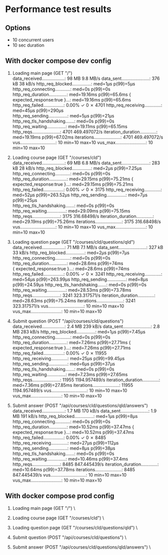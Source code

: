 # Performance test results

## Options

- 10 concurrent users
- 10 sec duration

## With docker compose dev config

1. Loading main page (GET "/") \
     data_received..................: 98 MB  9.8 MB/s
     data_sent......................: 376 kB 38 kB/s
     http_req_blocked...............: med=1µs     p(99)=5µs    
     http_req_connecting............: med=0s      p(99)=0s     
     http_req_duration..............: med=19.16ms p(99)=65.6ms 
       { expected_response:true }...: med=19.16ms p(99)=65.6ms 
     http_req_failed................: 0.00%  ✓ 0          ✗ 4701
     http_req_receiving.............: med=45µs    p(99)=290µs  
     http_req_sending...............: med=5µs     p(99)=21µs   
     http_req_tls_handshaking.......: med=0s      p(99)=0s     
     http_req_waiting...............: med=19.11ms p(99)=65.15ms
     http_reqs......................: 4701   469.497072/s
     iteration_duration.............: med=19.19ms p(99)=67.02ms
     iterations.....................: 4701   469.497072/s
     vus............................: 10     min=10       max=10
     vus_max........................: 10     min=10       max=10
2. Loading course page (GET "/courses/cId") \
     data_received..................: 69 MB  6.8 MB/s
     data_sent......................: 283 kB 28 kB/s
     http_req_blocked...............: med=2µs     p(99)=7.25µs  
     http_req_connecting............: med=0s      p(99)=0s      
     http_req_duration..............: med=29.15ms p(99)=75.21ms 
       { expected_response:true }...: med=29.15ms p(99)=75.21ms 
     http_req_failed................: 0.00%  ✓ 0         ✗ 3175
     http_req_receiving.............: med=52µs    p(99)=263.52µs
     http_req_sending...............: med=7µs     p(99)=25µs    
     http_req_tls_handshaking.......: med=0s      p(99)=0s      
     http_req_waiting...............: med=29.09ms p(99)=75.15ms 
     http_reqs......................: 3175   316.68498/s
     iteration_duration.............: med=29.19ms p(99)=75.26ms 
     iterations.....................: 3175   316.68498/s
     vus............................: 10     min=10      max=10
     vus_max........................: 10     min=10      max=10

3. Loading question page (GET "/courses/cId/questions/qId") \
     data_received..................: 71 MB  7.1 MB/s
     data_sent......................: 327 kB 33 kB/s
     http_req_blocked...............: med=2µs     p(99)=7µs     
     http_req_connecting............: med=0s      p(99)=0s      
     http_req_duration..............: med=28.6ms  p(99)=74ms    
       { expected_response:true }...: med=28.6ms  p(99)=74ms    
     http_req_failed................: 0.00%  ✓ 0          ✗ 3241
     http_req_receiving.............: med=54µs    p(99)=263.99µs
     http_req_sending...............: med=8µs     p(99)=24.59µs 
     http_req_tls_handshaking.......: med=0s      p(99)=0s      
     http_req_waiting...............: med=28.53ms p(99)=73.78ms 
     http_reqs......................: 3241   323.317571/s
     iteration_duration.............: med=28.63ms p(99)=75.24ms 
     iterations.....................: 3241   323.317571/s
     vus............................: 10     min=10       max=10
     vus_max........................: 10     min=10       max=10

4. Submit question (POST "/api/courses/cId/questions") \
     data_received..................: 2.4 MB 239 kB/s
     data_sent......................: 2.8 MB 283 kB/s
     http_req_blocked...............: med=1µs    p(99)=7.45µs 
     http_req_connecting............: med=0s     p(99)=0s     
     http_req_duration..............: med=7.26ms p(99)=27.71ms
       { expected_response:true }...: med=7.26ms p(99)=27.71ms
     http_req_failed................: 0.00%  ✓ 0           ✗ 11955
     http_req_receiving.............: med=25µs   p(99)=99.45µs
     http_req_sending...............: med=6µs    p(99)=37µs   
     http_req_tls_handshaking.......: med=0s     p(99)=0s     
     http_req_waiting...............: med=7.23ms p(99)=27.65ms
     http_reqs......................: 11955  1194.957489/s
     iteration_duration.............: med=7.36ms p(99)=27.85ms
     iterations.....................: 11955  1194.957489/s
     vus............................: 10     min=10        max=10 
     vus_max........................: 10     min=10        max=10 

5. Submit answer (POST "/api/courses/cId/questions/qId/answers") \
     data_received..................: 1.7 MB 170 kB/s
     data_sent......................: 1.9 MB 191 kB/s
     http_req_blocked...............: med=1µs     p(99)=8µs    
     http_req_connecting............: med=0s      p(99)=0s     
     http_req_duration..............: med=10.52ms p(99)=37.47ms
       { expected_response:true }...: med=10.52ms p(99)=37.47ms
     http_req_failed................: 0.00%  ✓ 0          ✗ 8485
     http_req_receiving.............: med=27µs    p(99)=112µs  
     http_req_sending...............: med=8µs     p(99)=38µs   
     http_req_tls_handshaking.......: med=0s      p(99)=0s     
     http_req_waiting...............: med=10.46ms p(99)=37.4ms 
     http_reqs......................: 8485   847.445439/s
     iteration_duration.............: med=10.64ms p(99)=37.78ms
     iterations.....................: 8485   847.445439/s
     vus............................: 10     min=10       max=10
     vus_max........................: 10     min=10       max=10

## With docker compose prod config
1. Loading main page (GET "/") \

2. Loading course page (GET "/courses/cId") \


3. Loading question page (GET "/courses/cId/questions/qId") \


4. Submit question (POST "/api/courses/cId/questions") \


5. Submit answer (POST "/api/courses/cId/questions/qId/answers") \
